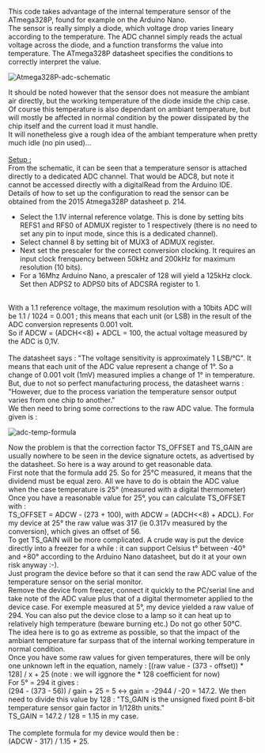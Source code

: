 This code takes advantage of the internal temperature sensor of the ATmega328P, found for example on the Arduino Nano.<br>
The sensor is really simply a diode, which voltage drop varies lineary according to the temperature. The ADC channel simply reads the actual voltage across the diode, and a function transforms the value into temperature.
The ATmega328P datasheet specifies the conditions to correctly interpret the value.<br>

![Atmega328P-adc-schematic](https://github.com/user-attachments/assets/8b8b184a-34a8-4d6d-be8f-38e35d60fb3a)

It should be noted however that the sensor does not measure the ambiant air directly, but the working temperature of the diode inside the chip case.<br>
Of course this temperature is also dependant on ambiant temperature, but will mostly be affected in normal condition by the power dissipated by the chip itself and the current load it must handle.<br>
It will nonetheless give a rough idea of the ambiant temperature when pretty much idle (no pin used)...<br>
<br>
<u>Setup :</u><br>
From the schematic, it can be seen that a temperature sensor is attached directly to a dedicated ADC channel. That would be ADC8, but note it cannot be accessed directly with a digitalRead from the Arduino IDE.<br>
Details of how to set up the configuration to read the sensor can be obtained from the 2015 Atmega328P datasheet p. 214.<br>
  - Select the 1.1V internal reference volatge. This is done by setting bits REFS1 and RFS0 of ADMUX register to 1 respectively (there is no need to set any pin to input mode, since this is a dedicated channel). <br>
  - Select channel 8 by setting bit of MUX3 of ADMUX register.
  - Next set the prescaler for the correct conversion clocking. It requires an input clock frenquency between 50kHz and 200kHz for maximum resolution (10 bits).<br>
  - For a 16Mhz Arduino Nano, a prescaler of 128 will yield a 125kHz clock. Set then ADPS2 to ADPS0 bits of ADCSRA register to 1.<br>
  <br>
With a 1.1 reference voltage, the maximum resolution with a 10bits ADC will be 1.1 / 1024 = 0.001 ; this means that each unit (or LSB) in the result of the ADC conversion represents 0.001 volt.<br>
So if ADCW = (ADCH<<8) + ADCL = 100, the actual voltage measured by the ADC is 0,1V.<BR>
<br>
The datasheet says : "The voltage sensitivity is approximately 1 LSB/°C". It means that each unit of the ADC value represent a change of 1°. So a change of 0.001 volt (1mV) measured implies a change of 1° in temperature.<br>
But, due to not so perfect manufacturing process, the datasheet warns : "However, due to the process variation the temperature sensor output varies from one chip to another."<br>
We then need to bring some corrections to the raw ADC value.
The formula given is : 
  
![adc-temp-formula](https://github.com/user-attachments/assets/36a52585-5e9e-45a9-a5bf-52f3e3751464)

Now the problem is that the correction factor TS_OFFSET and TS_GAIN are usually nowhere to be seen in the device signature octets, as advertised by the datasheet. So here is a way around to get reasonable data.<br>
First note that the formula add 25. So for 25°C measured, it means that the dividend must be equal zero. All we have to do is obtain the ADC value when the case temperature is 25° (measured with a digital thermometer)<br>
Once you have a reasonable value for 25°, you can calculate TS_OFFSET with :<br>
TS_OFFSET = ADCW - (273 + 100), with ADCW = (ADCH<<8) + ADCL). For my device at 25° the raw value was 317 (ie 0.317v measured by the conversion), which gives an offset of 56.<br>
To get TS_GAIN will be more complicated. A crude way is put the device directly into a freezer for a while : it can support Celsius t° between -40° and +80° according to the Arduino Nano datasheet, but do it at your own risk anyway :-).<br>
Just program the device before so that it can send the raw ADC value of the temperature sensor on the serial monitor.<br>
Remove the device from freezer, connect it quickly to the PC/serial line and take note of the ADC value plus that of a digital thermometer applied to the device case. For exemple measured at 5°, my device yielded a raw value of 294.
You can also put the device close to a lamp so it can heat up to relatively high temperature (beware burning etc.) Do not go other 50°C.<br>
The idea here is to go as extreme as possible, so that the impact of the ambiant temperature far surpass that of the internal working temperature in normal condition.<br>
Once you have some raw values for given temperatures, there will be only one unknown left in the equation, namely :
[(raw value - (373 - offset)) * 128] / x + 25 (note : we will iggnore the * 128 coefficient for now) <br>
For 5° = 294 it gives : <br>
(294 - (373 - 56)) / gain + 25 = 5 <-> gain = -2944 / -20 = 147.2. We then need to divide this value by 128 : "TS_GAIN is the unsigned fixed point 8-bit temperature sensor gain factor in
1/128th units."<br>
TS_GAIN = 147.2 / 128 = 1.15 in my case.<br>
<br>
The complete formula for my device would then be :<br>
(ADCW - 317) / 1.15 + 25.





